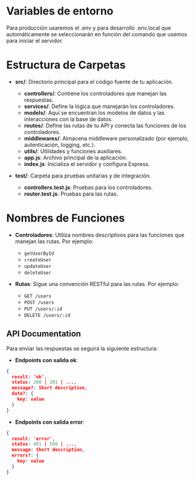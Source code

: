 # Variables de entorno

Para producción usaremos el .env y para desarrollo .env.local que automáticamente se seleccionarán en función del comando que usemos
para iniciar el servidor.

# Estructura de Carpetas

- **src/**: Directorio principal para el código fuente de tu aplicación.

  - **controllers/**: Contiene los controladores que manejan las respuestas.
  - **services/**: Define la lógica que manejarán los controladores.
  - **models/**: Aquí se encuentran los modelos de datos y las interacciones con la base de datos.
  - **routes/**: Define las rutas de tu API y conecta las funciones de los controladores.
  - **middlewares/**: Almacena middleware personalizado (por ejemplo, autenticación, logging, etc.).
  - **utils/**: Utilidades y funciones auxiliares.
  - **app.js**: Archivo principal de la aplicación.
  - **index.js**: Inicializa el servidor y configura Express.

- **test/**: Carpeta para pruebas unitarias y de integración.
  - **controllers.test.js**: Pruebas para los controladores.
  - **router.test.js**: Pruebas para las rutas.

# Nombres de Funciones

- **Controladores**: Utiliza nombres descriptivos para las funciones que manejan las rutas. Por ejemplo:

  - `getUserById`
  - `createUser`
  - `updateUser`
  - `deleteUser`

- **Rutas**: Sigue una convención RESTful para las rutas. Por ejemplo:
  - `GET /users`
  - `POST /users`
  - `PUT /users/:id`
  - `DELETE /users/:id`

## API Documentation

Para enviar las respuestas se seguirá la siguiente estructura:

- **Endpoints con salida ok**:

```json
{
  result: 'ok',
  status: 200 | 201 | ...,
  message?: Short description,
  data?: {
    key: value
  }
}
```

- **Endpoints con salida error**:

```json
{
  result: 'error',
  status: 401 | 500 | ...,
  message: Short description,
  errors?: {
    key: value
  }
}
```

